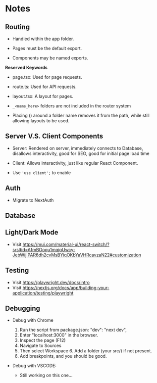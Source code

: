 # Notes

## Routing

- Handled within the app folder.

- Pages must be the default export.
- Components may be named exports.

**Reserved Keywords**
- page.tsx: Used for page requests.
- route.ts: Used for API requests.
- layout.tsx: A layout for pages.

- `_<name_here>` folders are not included in the router system 

- Placing () around a folder name removes it from the path, while still allowing layouts to be used.

## Server V.S. Client Components
- Server: Rendered on server, immediately connects to Database, disallows interactivity, good for SEO, good for initial page load time

- Client: Allows interactivity, just like regular React Component.
- Use `'use client';` to enable

## Auth

- Migrate to NextAuth

## Database

## Light/Dark Mode

- Visit https://mui.com/material-ui/react-switch/?srsltid=AfmBOoqu1mqjqUwcy-JebWijIPAR6dh2cvMsBYiqOKbYaVHRcavzaN22#customization

## Testing

- Visit https://playwright.dev/docs/intro
- Visit https://nextjs.org/docs/app/building-your-application/testing/playwright

## Debugging
- Debug with Chrome
    1. Run the script from package.json: "dev": "next dev",
    2. Enter "localhost:3000" in the browser.
    3. Inspect the page (F12)
    4. Navigate to Sources
    5. Then select Workspace
        6. Add a folder (your src/) if not present.
    7. Add breakpoints, and you should be good.

- Debug with VSCODE:
    - Still working on this one...